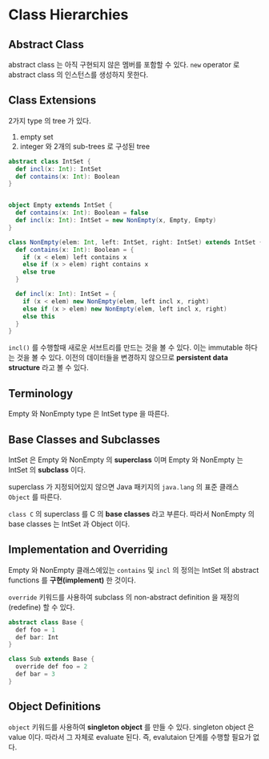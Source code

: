 # Class Hierarchies

## Abstract Class

abstract class 는 아직 구현되지 않은 멤버를 포함할 수 있다.
`new` operator 로 abstract class 의 인스턴스를 생성하지 못한다.


## Class Extensions

2가지 type 의 tree 가 있다.
1. empty set
2. integer 와 2개의 sub-trees 로 구성된 tree

~~~ scala
abstract class IntSet {
  def incl(x: Int): IntSet
  def contains(x: Int): Boolean
}


object Empty extends IntSet {
  def contains(x: Int): Boolean = false
  def incl(x: Int): IntSet = new NonEmpty(x, Empty, Empty)
}

class NonEmpty(elem: Int, left: IntSet, right: IntSet) extends IntSet {
  def contains(x: Int): Boolean = {
    if (x < elem) left contains x
    else if (x > elem) right contains x
    else true
  }

  def incl(x: Int): IntSet = {
    if (x < elem) new NonEmpty(elem, left incl x, right)
    else if (x > elem) new NonEmpty(elem, left incl x, right)
    else this
  }
}
~~~

`incl()` 를 수행할때 새로운 서브트리를 만드는 것을 볼 수 있다. 이는 immutable 하다는 것을 볼 수 있다. 이전의 데이터들을 변경하지 않으므로 **persistent data structure** 라고 볼 수 있다.

## Terminology

Empty 와 NonEmpty type 은 IntSet type 을 따른다.

## Base Classes and Subclasses

IntSet 은 Empty 와 NonEmpty 의 **superclass** 이며 Empty 와 NonEmpty 는 IntSet 의 **subclass** 이다.

superclass 가 지정되어있지 않으면 Java 패키지의 `java.lang` 의 표준 클래스 `Object` 를 따른다.

`class C` 의 superclass 를 C 의 **base classes** 라고 부른다. 따라서 NonEmpty 의 base classes 는 IntSet 과 Object 이다.

## Implementation and Overriding

Empty 와 NonEmpty 클래스에있는 `contains` 및 `incl` 의 정의는  IntSet 의 abstract functions 를 **구현(implement)** 한 것이다.

`override` 키워드를 사용하여 subclass 의 non-abstract definition 을 재정의(redefine) 할 수 있다.

~~~ java
abstract class Base {
  def foo = 1
  def bar: Int
}

class Sub extends Base {
  override def foo = 2
  def bar = 3
}
~~~

## Object Definitions

`object` 키워드를 사용하여 **singleton object** 를 만들 수 있다.
singleton object 은 value 이다. 따라서 그 자체로 evaluate 된다. 즉, evalutaion 단계를 수행할 필요가 없다. 
